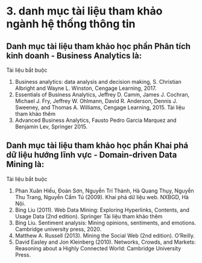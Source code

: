 # 3. danh mục tài liệu tham khảo ngành hệ thống thông tin
## Danh mục tài liệu tham khảo học phần Phân tích kinh doanh - Business Analytics là:
Tài liệu bắt buộc
1. Business analytics: data analysis and decision making, S. Christian Albright and Wayne L. Winston, Cengage Learning, 2017.
2. Essentials of Business Analytics, Jeffrey D. Camm, James J. Cochran, Michael J. Fry, Jeffrey W. Ohlmann, David R. Anderson, Dennis J. Sweeney, and Thomas A. Williams, Cengage Learning, 2015.
Tài liệu tham khảo thêm
3. Advanced Business Analytics, Fausto Pedro Garcia Marquez and Benjamin Lev, Springer 2015.
## Danh mục tài liệu tham khảo học phần Khai phá dữ liệu hướng lĩnh vực - Domain-driven Data Mining là:
Tài liệu bắt buộc
1. Phan Xuân Hiếu, Đoàn Sơn, Nguyễn Trí Thành, Hà Quang Thụy, Nguyễn Thu Trang, Nguyễn Cẩm Tú (2009). Khai phá dữ liệu web. NXBGD, Hà Nội.
2. Bing Liu (2011). Web Data Mining: Exploring Hyperlinks, Contents, and Usage Data (2nd edition). Springer
Tài liệu tham khảo thêm
1. Bing Liu. Sentiment analysis: Mining opinions, sentiments, and emotions. Cambridge university press, 2020.
2. Matthew A. Russell (2013). Mining the Social Web (2nd edition). O’Reilly.
3. David Easley and Jon Kleinberg (2010). Networks, Crowds, and Markets: Reasoning about a Highly Connected World: Cambridge University Press.
